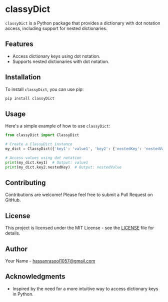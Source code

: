 # classyDict

`classyDict` is a Python package that provides a dictionary with dot notation access, including support for nested dictionaries.

## Features
- Access dictionary keys using dot notation.
- Supports nested dictionaries with dot notation.

## Installation

To install `classyDict`, you can use pip:

```bash
pip install classyDict
```

## Usage

Here's a simple example of how to use `classyDict`:

```python
from classyDict import ClassyDict

# Create a ClassyDict instance
my_dict = ClassyDict({'key1': 'value1', 'key2': {'nestedKey': 'nestedValue'}})

# Access values using dot notation
print(my_dict.key1)  # Output: value1
print(my_dict.key2.nestedKey)  # Output: nestedValue
```

## Contributing

Contributions are welcome! Please feel free to submit a Pull Request on GitHub.

## License

This project is licensed under the MIT License - see the [LICENSE](LICENSE) file for details.

## Author

Your Name - [hassanrasool1057@gmail.com](mailto:hassanrasool1057@gmail.com)

## Acknowledgments

- Inspired by the need for a more intuitive way to access dictionary keys in Python. 
